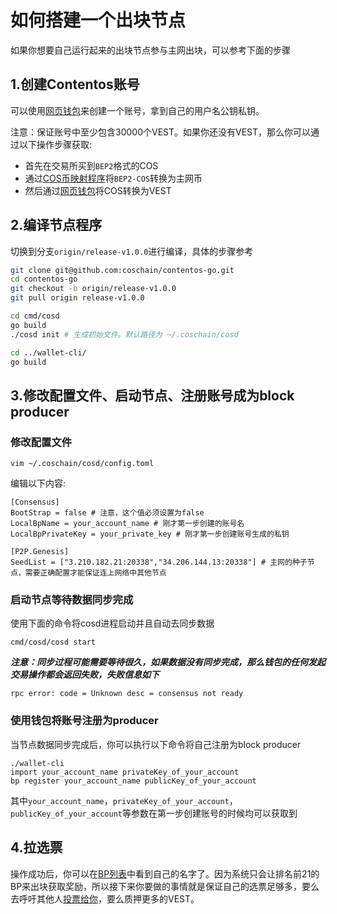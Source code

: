 # 如何搭建一个出块节点

如果你想要自己运行起来的出块节点参与主网出块，可以参考下面的步骤

## 1.创建Contentos账号

可以使用[网页钱包](https://wallet.contentos.io/)来创建一个账号，拿到自己的用户名公钥私钥。

注意：保证账号中至少包含30000个VEST。如果你还没有VEST，那么你可以通过以下操作步骤获取:

* 首先在交易所买到`BEP2`格式的COS
* 通过[COS币映射程序](http://swapcos.contentos.io)将`BEP2-COS`转换为主网币
* 然后通过[网页钱包](https://wallet.contentos.io/)将COS转换为VEST

## 2.编译节点程序

切换到分支`origin/release-v1.0.0`进行编译，具体的步骤参考

```sh
git clone git@github.com:coschain/contentos-go.git
cd contentos-go
git checkout -b origin/release-v1.0.0
git pull origin release-v1.0.0

cd cmd/cosd
go build
./cosd init # 生成初始文件。默认路径为 ~/.coschain/cosd

cd ../wallet-cli/
go build
```

## 3.修改配置文件、启动节点、注册账号成为block producer

### 修改配置文件

```
vim ~/.coschain/cosd/config.toml
```

编辑以下内容:

```
[Consensus]
BootStrap = false # 注意，这个值必须设置为false
LocalBpName = your_account_name # 刚才第一步创建的账号名
LocalBpPrivateKey = your_private_key # 刚才第一步创建账号生成的私钥

[P2P.Genesis]
SeedList = ["3.210.182.21:20338","34.206.144.13:20338"] # 主网的种子节点，需要正确配置才能保证连上网络中其他节点
```

### 启动节点等待数据同步完成

使用下面的命令将cosd进程启动并且自动去同步数据

```
cmd/cosd/cosd start
```

***注意：同步过程可能需要等待很久，如果数据没有同步完成，那么钱包的任何发起交易操作都会返回失败，失败信息如下***

```
rpc error: code = Unknown desc = consensus not ready
```

### 使用钱包将账号注册为producer

当节点数据同步完成后，你可以执行以下命令将自己注册为block producer

```
./wallet-cli
import your_account_name privateKey_of_your_account
bp register your_account_name publicKey_of_your_account
```

其中`your_account_name`，`privateKey_of_your_account`，`publicKey_of_your_account`等参数在第一步创建账号的时候均可以获取到

## 4.拉选票

操作成功后，你可以在[BP列表](https://explorer.contentos.io/#/bp/)中看到自己的名字了。因为系统只会让排名前21的BP来出块获取奖励，所以接下来你要做的事情就是保证自己的选票足够多，要么去呼吁其他人[投票给你](https://wallet.contentos.io/#/bpvote)，要么质押更多的VEST。
